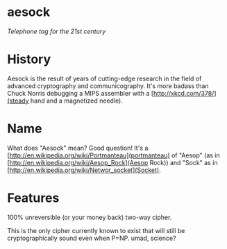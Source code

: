 aesock
======

_Telephone tag for the 21st century_

# History

Aesock is the result of years of cutting-edge research in the field of advanced cryptography and communicography. It's more badass than Chuck Norris debugging a MIPS assembler with a [http://xkcd.com/378/](steady hand and a magnetized needle).

# Name

What does "Aesock" mean? Good question! It's a [http://en.wikipedia.org/wiki/Portmanteau](portmanteau) of "Aesop" (as in [http://en.wikipedia.org/wiki/Aesop_Rock](Aesop Rock)) and "Sock" as in [http://en.wikipedia.org/wiki/Networ_socket](Socket).

# Features

100% unreversible (or your money back) two-way cipher.

This is the only cipher currently known to exist that will still be cryptographically sound even when P=NP.
umad, science?
